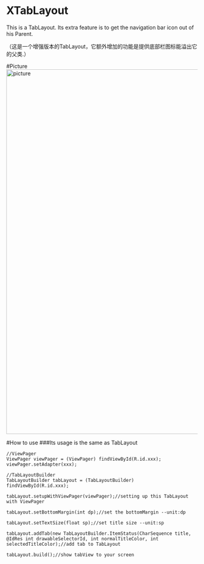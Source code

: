 # XTabLayout
This is a TabLayout. Its extra feature is to get the navigation bar icon out of his Parent.

（这是一个增强版本的TabLayout，它额外增加的功能是提供底部栏图标能溢出它的父类.）

#Picture
<img src="https://github.com/sltpaya/XTabLayout/blob/master/Untitled.gif"  width = "540" height = "960" alt="picture"/>

#How to use
###Its usage is the same as TabLayout
    
    //ViewPager
    ViewPager viewPager = (ViewPager) findViewById(R.id.xxx);
    viewPager.setAdapter(xxx);
    
    //TabLayoutBuilder
    TabLayoutBuilder tabLayout = (TabLayoutBuilder) findViewById(R.id.xxx);
    
    tabLayout.setupWithViewPager(viewPager);//setting up this TabLayout with ViewPager
    
    tabLayout.setBottomMargin(int dp);//set the bottomMargin --unit:dp
    
    tabLayout.setTextSize(float sp);//set title size --unit:sp
    
    tabLayout.addTab(new TabLayoutBuilder.ItemStatus(CharSequence title, @IdRes int drawableSelectorId, int normalTitleColor, int selectedTitleColor);//add tab to TabLayout
    
    tabLayout.build();//show tabView to your screen
